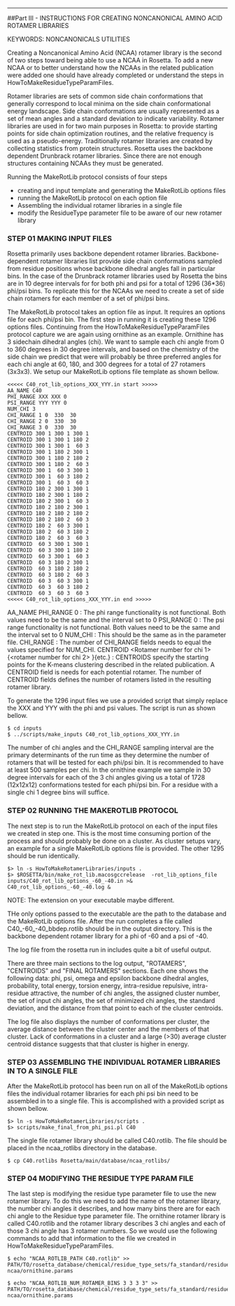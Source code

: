 ---------------------------------------------------------------
##Part III -  INSTRUCTIONS FOR CREATING NONCANONICAL AMINO ACID ROTAMER LIBRARIES

KEYWORDS: NONCANONICALS UTILITIES

Creating a Noncanonical Amino Acid (NCAA) rotamer library is the second of two steps toward being able to use a NCAA in Rosetta. To add a new NCAA or to better understand how the NCAAs in the related publication were added one should have already completed or understand the steps in HowToMakeResidueTypeParamFiles.  

Rotamer libraries are sets of common side chain conformations that generally correspond to local minima on the side chain conformational energy landscape. Side chain conformations are usually represented as a set of mean angles and a standard deviation to indicate variability. Rotamer libraries are used in for two main purposes in Rosetta: to provide starting points for side chain optimization routines, and the relative frequency is used as a pseudo-energy. Traditionally rotamer libraries are created by collecting statistics from protein structures. Rosetta uses the backbone dependent Drunbrack rotamer libraries. Since there are not enough structures containing NCAAs they must be generated.

Running the MakeRotLib protocol consists of four steps
 - creating and input template and generating the MakeRotLib options files
 - running the MakeRotLib protocol on each option file
 - Assembling the individual rotamer libraries in a single file
 - modify the ResidueType parameter file to be aware of our new rotamer library



###   STEP 01 MAKING INPUT FILES


Rosetta primarily uses backbone dependent rotamer libraries. Backbone-dependent rotamer libraries list provide side chain conformations sampled from residue positions whose backbone dihedral angles fall in particular bins. In the case of the Drunbrack rotamer libraries used by Rosetta the bins are in 10 degree intervals for for both phi and psi for a total of 1296 (36*36) phi/psi bins. To replicate this for the NCAAs we need to create a set of side chain rotamers for each member of a set of phi/psi bins.

The MakeRotLib protocol takes an option file as input. It requires an options file for each phi/psi bin. The first step in running it is creating these 1296 options files. Continuing from the HowToMakeResidueTypeParamFiles protocol capture we are again using ornithine as an example. Ornithine has 3 sidechain dihedral angles (chi). We want to sample each chi angle from 0 to 360 degrees in 30 degree intervals, and based on the chemistry of the side chain we predict that were will probably be three preferred angles for each chi angle at 60, 180, and 300 degrees for a total of 27 rotamers (3x3x3). We setup our MakeRotLib options file template as shown bellow.

```
<<<<< C40_rot_lib_options_XXX_YYY.in start >>>>>
AA_NAME C40
PHI_RANGE XXX XXX 0
PSI_RANGE YYY YYY 0
NUM_CHI 3
CHI_RANGE 1 0  330  30
CHI_RANGE 2 0  330  30
CHI_RANGE 3 0  330  30
CENTROID 300 1 300 1 300 1
CENTROID 300 1 300 1 180 2
CENTROID 300 1 300 1  60 3
CENTROID 300 1 180 2 300 1
CENTROID 300 1 180 2 180 2
CENTROID 300 1 180 2  60 3
CENTROID 300 1  60 3 300 1
CENTROID 300 1  60 3 180 2
CENTROID 300 1  60 3  60 3
CENTROID 180 2 300 1 300 1
CENTROID 180 2 300 1 180 2
CENTROID 180 2 300 1  60 3
CENTROID 180 2 180 2 300 1
CENTROID 180 2 180 2 180 2
CENTROID 180 2 180 2  60 3
CENTROID 180 2  60 3 300 1
CENTROID 180 2  60 3 180 2
CENTROID 180 2  60 3  60 3
CENTROID  60 3 300 1 300 1
CENTROID  60 3 300 1 180 2
CENTROID  60 3 300 1  60 3
CENTROID  60 3 180 2 300 1
CENTROID  60 3 180 2 180 2
CENTROID  60 3 180 2  60 3
CENTROID  60 3  60 3 300 1
CENTROID  60 3  60 3 180 2
CENTROID  60 3  60 3  60 3
<<<<< C40_rot_lib_options_XXX_YYY.in end >>>>>
```

AA_NAME <three letter code for the amno acid> 
PHI_RANGE <phi value for this bin> <phi value for this bin> 0 : The phi range functionality is not functional. Both values need to be the same and the interval set to 0
PSI_RANGE <psi value for this bin> <psi value for this bin> 0 : The psi range functionality is not functional. Both values need to be the same and the interval set to 0
NUM_CHI <number side chain dihedral angles> : This should be the same as in the parameter file.
CHI_RANGE <chi number> <starting value> <ending value> <interval> : The number of CHI_RANGE fields needs to equal the values specified for NUM_CHI.
CENTROID <Rotamer number for chi 1> <starting value> {<rotamer number for chi 2> <starting value>}{etc.} : CENTROIDS specify the starting points for the K-means clustering described in the related publication. A CENTROID field is needs for each potential rotamer. The number of CENTROID fields defines the number of rotamers listed in the resulting rotamer library.

To generate the 1296 input files we use a provided script that simply replace the XXX and YYY with the phi and psi values. The script is run as shown bellow.

```
$ cd inputs
$ ../scripts/make_inputs C40_rot_lib_options_XXX_YYY.in
```

The number of chi angles and the CHI_RANGE sampling interval are the primary determinants of the run time as they determine the number of rotamers that will be tested for each phi/psi bin. It is recommended to have at least 500 samples per chi. In the ornithine example we sample in 30 degree intervals for each of the 3 chi angles giving us a total of 1728 (12x12x12) conformations tested for each phi/psi bin. For a residue with a single chi 1 degree bins will suffice. 


###   STEP 02 RUNNING THE MAKEROTLIB PROTOCOL


The next step is to run the MakeRotLib protocol on each of the input files we created in step one. This is the most time consuming portion of the process and should probably be done on a cluster. As cluster setups vary, an example for a single MakeRotLib options file is provided. The other 1295 should be run identically.

```
$> ln -s HowToMakeRotamerLibraries/inputs .
$> $ROSETTA/bin/make_rot_lib.macosgccrelease  -rot_lib_options_file inputs/C40_rot_lib_options_-60_-40.in >& C40_rot_lib_options_-60_-40.log &
```

NOTE: The extension on your executable maybe different.

THe only options passed to the executable are the path to the database and the MakeRotLib options file. After the run completes a file called C40_-60_-40_bbdep.rotlib should be in the output directory. This is the backbone dependent rotamer library for a phi of -60 and a psi of -40.

The log file from the rosetta run in includes quite a bit of useful output.

There are three main sections to the log output,  "ROTAMERS", "CENTROIDS" and "FINAL ROTAMERS" sections. Each one shows the following data: phi, psi, omega and epsilon backbone dihedral angles, probability, total energy, torsion energy, intra-residue repulsive, intra-residue attractive, the number of chi angles, the assigned cluster number, the set of input chi angles, the set of minimized chi angles, the standard deviation, and the distance from that point to each of the cluster centroids.

The log file also displays the number of conformations per cluster, the average distance between the cluster center and the members of that cluster. Lack of conformations in a cluster and a large (>30) average cluster centroid distance suggests that that cluster is higher in energy. 


###   STEP 03 ASSEMBLING THE INDIVIDUAL ROTAMER LIBRARIES IN TO A SINGLE FILE


After the MakeRotLib protocol has been run on all of the MakeRotLib options files the individual rotamer libraries for each phi psi bin need to be assembled in to a single file. This is accomplished with a provided script as shown bellow. 

```
$> ln -s HowToMakeRotamerLibraries/scripts .
$> scripts/make_final_from_phi_psi.pl C40
```

The single file rotamer library should be called C40.rotlib. The file should be placed in the ncaa_rotlibs directory in the database. 

`$ cp C40.rotlibs Rosetta/main/database/ncaa_rotlibs/`


###   STEP 04 MODIFYING THE RESIDUE TYPE PARAM FILE


The last step is modifying the residue type parameter file to use the new rotamer library. To do this we need to add the name of the rotamer library, the number chi angles it describes, and how many bins there are for each chi angle to the Residue type parameter file. The ornithine rotamer library is called C40.rotlib and the rotamer library describes 3 chi angles and each of those 3 chi angle has 3 rotamer numbers. So we would use the following commands to add that information to the file we created in HowToMakeResidueTypeParamFiles.

```
$ echo "NCAA_ROTLIB_PATH C40.rotlib" >> PATH/TO/rosetta_database/chemical/residue_type_sets/fa_standard/residue_types/l-ncaa/ornithine.params

$ echo "NCAA_ROTLIB_NUM_ROTAMER_BINS 3 3 3 3" >> PATH/TO/rosetta_database/chemical/residue_type_sets/fa_standard/residue_types/l-ncaa/ornithine.params
```

